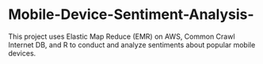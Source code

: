 # Mobile-Device-Sentiment-Analysis-
This project uses Elastic Map Reduce (EMR) on AWS, Common Crawl Internet DB, and R to conduct and analyze sentiments about popular mobile devices.
